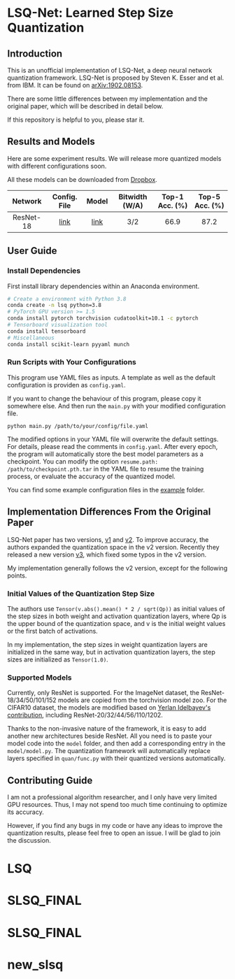 # LSQ-Net: Learned Step Size Quantization

## Introduction

This is an unofficial implementation of LSQ-Net, a deep neural network quantization framework.
LSQ-Net is proposed by Steven K. Esser and et al. from IBM. It can be found on [arXiv:1902.08153](https://arxiv.org/abs/1902.08153).

There are some little differences between my implementation and the original paper, which will be described in detail below.

If this repository is helpful to you, please star it.

## Results and Models

Here are some experiment results.
We will release more quantized models with different configurations soon. 

All these models can be downloaded from [Dropbox](https://www.dropbox.com/sh/un1k74qael1k6mx/AADroPMhvCrd1szG6HUYO_N3a?dl=0).

| Network   | Config. File | Model | Bitwidth (W/A) | Top-1 Acc. (%) | Top-5 Acc. (%) |
|:---------:|:--------:|:-------------:|:---------------:|:--------------:|:--------------:|
| ResNet-18 | [link](examples/lsq/resnet18_a2w3_imagenet.yaml) | [link](https://www.dropbox.com/sh/a5spn8boovfhjrj/AAD-Ureq7DpMKOujPdH4l0jVa?dl=0) |            3/2 |           66.9 |           87.2 |

## User Guide

### Install Dependencies

First install library dependencies within an Anaconda environment.

```bash
# Create a environment with Python 3.8
conda create -n lsq python=3.8
# PyTorch GPU version >= 1.5
conda install pytorch torchvision cudatoolkit=10.1 -c pytorch
# Tensorboard visualization tool
conda install tensorboard
# Miscellaneous
conda install scikit-learn pyyaml munch
```

### Run Scripts with Your Configurations

This program use YAML files as inputs. A template as well as the default configuration is providen as `config.yaml`.

If you want to change the behaviour of this program, please copy it somewhere else. And then run the `main.py` with your modified configuration file.

```
python main.py /path/to/your/config/file.yaml
```

The modified options in your YAML file will overwrite the default settings. For details, please read the comments in `config.yaml`. After every epoch, the program will automatically store the best model parameters as a checkpoint. You can modify the option `resume.path: /path/to/checkpoint.pth.tar` in the YAML file to resume the training process, or evaluate the accuracy of the quantized model.

You can find some example configuration files in the [example](examples) folder.

## Implementation Differences From the Original Paper

LSQ-Net paper has two versions, [v1](https://arxiv.org/pdf/1902.08153v2.pdf) and [v2](https://arxiv.org/pdf/1902.08153v1.pdf).
To improve accuracy, the authors expanded the quantization space in the v2 version. 
Recently they released a new version [v3](https://arxiv.org/pdf/1902.08153v3.pdf), which fixed some typos in the v2 version.

My implementation generally follows the v2 version, except for the following points.

### Initial Values of the Quantization Step Size

The authors use `Tensor(v.abs().mean() * 2 / sqrt(Qp))` as initial values of the step sizes in both weight and activation quantization layers, where Qp is the upper bound of the quantization space, and v is the initial weight values or the first batch of activations.

In my implementation, the step sizes in weight quantization layers are initialized in the same way, but in activation quantization layers, the step sizes are initialized as `Tensor(1.0)`.

### Supported Models

Currently, only ResNet is supported.
For the ImageNet dataset, the ResNet-18/34/50/101/152 models are copied from the torchvision model zoo. 
For the CIFAR10 dataset, the models are modified based on [Yerlan Idelbayev's contribution](https://github.com/akamaster/pytorch_resnet_cifar10), including ResNet-20/32/44/56/110/1202.

Thanks to the non-invasive nature of the framework, it is easy to add another new architectures beside ResNet.
All you need is to paste your model code into the `model` folder, and then add a corresponding entry in the `model/model.py`. 
The quantization framework will automatically replace layers specified in `quan/func.py` with their quantized versions automatically.

## Contributing Guide

I am not a professional algorithm researcher, and I only have very limited GPU resources. Thus, I may not spend too much time continuing to optimize its accuracy.

However, if you find any bugs in my code or have any ideas to improve the quantization results, please feel free to open an issue. I will be glad to join the discussion.
# LSQ
# SLSQ_FINAL
# SLSQ_FINAL
# new_slsq
